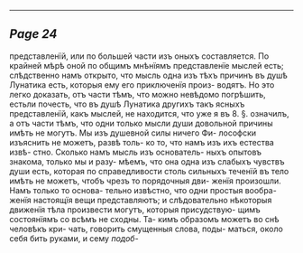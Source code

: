 

---
*Page 24*
---

представленїй, или по большей части изъ оныхъ составляется. По крайней мѣрѣ оной по общимъ мнѣнїямъ представленїе мыслей есть; слѣдственно намъ открыто, что мысль одна изъ тѣхъ причинъ въ душѣ Лунатика есть, которыя ему его приключенїя произ- водятъ. Но это легко доказать, отъ части тѣмъ, что можно невѣдомо погрѣшить, естьли почесть, что въ душѣ Лунатика другихъ такъ ясныхъ представленїй, какъ мыслей, не находится, что уже я въ 8. §. означилъ, а отъ части тѣмъ, что одни только мысли души довольной причины имѣть не могутъ. Мы изъ душевной силы ничего Фи- лософски изъяснить не можетъ, развѣ толь- ко то, что намъ изъ ихъ естества извѣ- стно. Сколько намъ мысль изъ основатель- ныхъ опытовъ знакома, только мы и разу- мѣемъ, что она одна изъ слабыхъ чувствъ души есть, которая по справедливости столь сильныхъ теченїй въ тело имѣть не можетъ, чтобъ чрезъ то порядочныя дви- женїя произошли. Намъ только то основа- тельно извѣстно, что одни простыя вообра- женїя настоящїя вещи представляютъ; и слѣдовательно нѣкоторыя движенїя тѣла произвести могутъ, которыя присудствую- щимъ состоянїямъ со всѣмъ не сходны. Та- кимъ образомъ можетъ во снѣ человѣкъ кри- чать, говорить смущенныя слова, поды- маться, около себя бить руками, и сему
*подоб-*